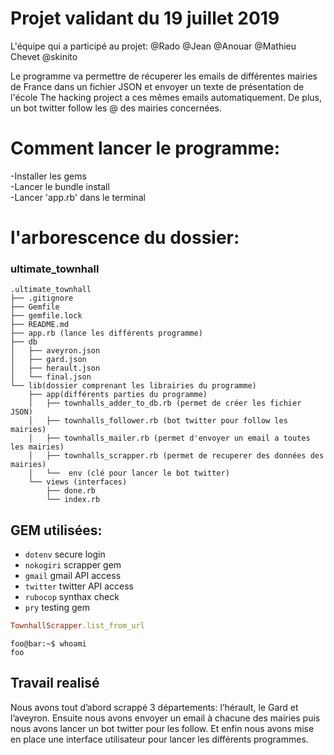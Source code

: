 <h1>Projet validant du 19 juillet 2019</h1>

L'équipe qui a participé au projet:
@Rado @Jean @Anouar @Mathieu Chevet @skinito

Le programme va permettre de récuperer les emails de différentes mairies de France dans un fichier JSON et envoyer un texte de présentation de l'école The hacking project a ces mêmes emails automatiquement. De plus, un bot twitter follow les @ des mairies concernées.

<h1>Comment lancer le programme:</h1>
    -Installer les gems
    <br>
    -Lancer le bundle install
    <br>
    -Lancer 'app.rb' dans le terminal

<h1>l'arborescence du dossier:</h1>

<h3>ultimate_townhall</h3>

```
.ultimate_townhall
├── .gitignore
├── Gemfile
├── gemfile.lock
├── README.md
├── app.rb (lance les différents programme)
├── db
│   ├── aveyron.json
│   ├── gard.json
│   ├── herault.json
│   └── final.json
└── lib(dossier comprenant les librairies du programme)
    ├── app(différents parties du programme)
    │   ├── townhalls_adder_to_db.rb (permet de créer les fichier JSON)
    │   ├── townhalls_follower.rb (bot twitter pour follow les mairies)
    │   ├── townhalls_mailer.rb (permet d'envoyer un email a toutes les mairies)
    │   ├── townhalls_scrapper.rb (permet de recuperer des données des mairies)
    │   └──  env (clé pour lancer le bot twitter)
    └── views (interfaces)
        ├── done.rb
        └── index.rb
```
 
<h2>GEM utilisées:</h2>

- `dotenv` secure login
- `nokogiri` scrapper gem
- `gmail` gmail API access
- `twitter` twitter API access
- `rubocop` synthax check
- `pry` testing gem

```ruby
TownhallScrapper.list_from_url
```

```console
foo@bar:~$ whoami
foo
```

## Travail realisé

Nous avons tout d’abord scrappé 3 départements: l’hérault, le Gard et l’aveyron. 
Ensuite nous avons envoyer un email à chacune des mairies puis nous avons lancer un bot twitter pour les follow. 
Et enfin nous avons mise en place une interface utilisateur pour lancer les différents programmes.



